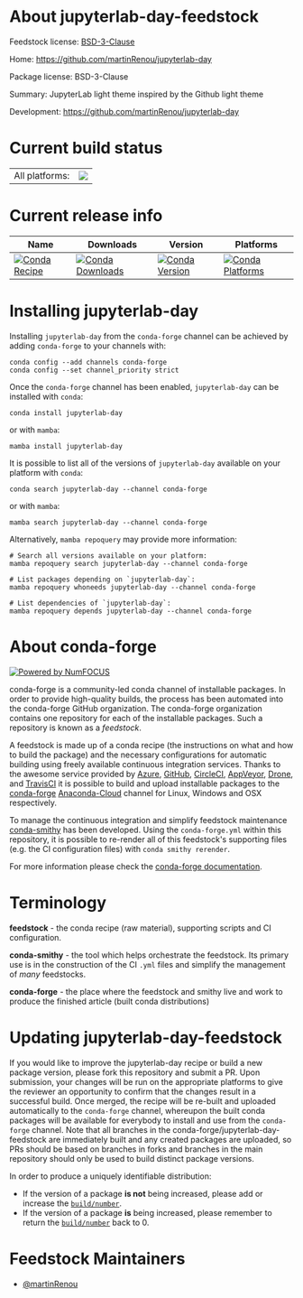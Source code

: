 About jupyterlab-day-feedstock
==============================

Feedstock license: [BSD-3-Clause](https://github.com/conda-forge/jupyterlab-day-feedstock/blob/main/LICENSE.txt)

Home: https://github.com/martinRenou/jupyterlab-day

Package license: BSD-3-Clause

Summary: JupyterLab light theme inspired by the Github light theme

Development: https://github.com/martinRenou/jupyterlab-day

Current build status
====================


<table><tr><td>All platforms:</td>
    <td>
      <a href="https://dev.azure.com/conda-forge/feedstock-builds/_build/latest?definitionId=17782&branchName=main">
        <img src="https://dev.azure.com/conda-forge/feedstock-builds/_apis/build/status/jupyterlab-day-feedstock?branchName=main">
      </a>
    </td>
  </tr>
</table>

Current release info
====================

| Name | Downloads | Version | Platforms |
| --- | --- | --- | --- |
| [![Conda Recipe](https://img.shields.io/badge/recipe-jupyterlab--day-green.svg)](https://anaconda.org/conda-forge/jupyterlab-day) | [![Conda Downloads](https://img.shields.io/conda/dn/conda-forge/jupyterlab-day.svg)](https://anaconda.org/conda-forge/jupyterlab-day) | [![Conda Version](https://img.shields.io/conda/vn/conda-forge/jupyterlab-day.svg)](https://anaconda.org/conda-forge/jupyterlab-day) | [![Conda Platforms](https://img.shields.io/conda/pn/conda-forge/jupyterlab-day.svg)](https://anaconda.org/conda-forge/jupyterlab-day) |

Installing jupyterlab-day
=========================

Installing `jupyterlab-day` from the `conda-forge` channel can be achieved by adding `conda-forge` to your channels with:

```
conda config --add channels conda-forge
conda config --set channel_priority strict
```

Once the `conda-forge` channel has been enabled, `jupyterlab-day` can be installed with `conda`:

```
conda install jupyterlab-day
```

or with `mamba`:

```
mamba install jupyterlab-day
```

It is possible to list all of the versions of `jupyterlab-day` available on your platform with `conda`:

```
conda search jupyterlab-day --channel conda-forge
```

or with `mamba`:

```
mamba search jupyterlab-day --channel conda-forge
```

Alternatively, `mamba repoquery` may provide more information:

```
# Search all versions available on your platform:
mamba repoquery search jupyterlab-day --channel conda-forge

# List packages depending on `jupyterlab-day`:
mamba repoquery whoneeds jupyterlab-day --channel conda-forge

# List dependencies of `jupyterlab-day`:
mamba repoquery depends jupyterlab-day --channel conda-forge
```


About conda-forge
=================

[![Powered by
NumFOCUS](https://img.shields.io/badge/powered%20by-NumFOCUS-orange.svg?style=flat&colorA=E1523D&colorB=007D8A)](https://numfocus.org)

conda-forge is a community-led conda channel of installable packages.
In order to provide high-quality builds, the process has been automated into the
conda-forge GitHub organization. The conda-forge organization contains one repository
for each of the installable packages. Such a repository is known as a *feedstock*.

A feedstock is made up of a conda recipe (the instructions on what and how to build
the package) and the necessary configurations for automatic building using freely
available continuous integration services. Thanks to the awesome service provided by
[Azure](https://azure.microsoft.com/en-us/services/devops/), [GitHub](https://github.com/),
[CircleCI](https://circleci.com/), [AppVeyor](https://www.appveyor.com/),
[Drone](https://cloud.drone.io/welcome), and [TravisCI](https://travis-ci.com/)
it is possible to build and upload installable packages to the
[conda-forge](https://anaconda.org/conda-forge) [Anaconda-Cloud](https://anaconda.org/)
channel for Linux, Windows and OSX respectively.

To manage the continuous integration and simplify feedstock maintenance
[conda-smithy](https://github.com/conda-forge/conda-smithy) has been developed.
Using the ``conda-forge.yml`` within this repository, it is possible to re-render all of
this feedstock's supporting files (e.g. the CI configuration files) with ``conda smithy rerender``.

For more information please check the [conda-forge documentation](https://conda-forge.org/docs/).

Terminology
===========

**feedstock** - the conda recipe (raw material), supporting scripts and CI configuration.

**conda-smithy** - the tool which helps orchestrate the feedstock.
                   Its primary use is in the construction of the CI ``.yml`` files
                   and simplify the management of *many* feedstocks.

**conda-forge** - the place where the feedstock and smithy live and work to
                  produce the finished article (built conda distributions)


Updating jupyterlab-day-feedstock
=================================

If you would like to improve the jupyterlab-day recipe or build a new
package version, please fork this repository and submit a PR. Upon submission,
your changes will be run on the appropriate platforms to give the reviewer an
opportunity to confirm that the changes result in a successful build. Once
merged, the recipe will be re-built and uploaded automatically to the
`conda-forge` channel, whereupon the built conda packages will be available for
everybody to install and use from the `conda-forge` channel.
Note that all branches in the conda-forge/jupyterlab-day-feedstock are
immediately built and any created packages are uploaded, so PRs should be based
on branches in forks and branches in the main repository should only be used to
build distinct package versions.

In order to produce a uniquely identifiable distribution:
 * If the version of a package **is not** being increased, please add or increase
   the [``build/number``](https://docs.conda.io/projects/conda-build/en/latest/resources/define-metadata.html#build-number-and-string).
 * If the version of a package **is** being increased, please remember to return
   the [``build/number``](https://docs.conda.io/projects/conda-build/en/latest/resources/define-metadata.html#build-number-and-string)
   back to 0.

Feedstock Maintainers
=====================

* [@martinRenou](https://github.com/martinRenou/)

